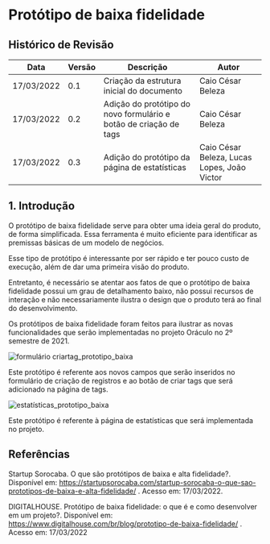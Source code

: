 # Protótipo de baixa fidelidade

## Histórico de Revisão

|Data|Versão|Descrição|Autor|
|--|--|--|--|
|17/03/2022|0.1|Criação da estrutura inicial do documento|Caio César Beleza|
|17/03/2022|0.2|Adição do protótipo do novo formulário e botão de criação de tags|Caio César Beleza|
|17/03/2022|0.3|Adição do protótipo da página de estatísticas|Caio César Beleza, Lucas Lopes, João Victor|


## 1. Introdução

O protótipo de baixa fidelidade serve para obter uma ideia geral do produto, de forma simplificada. Essa ferramenta é muito eficiente para identificar as premissas básicas de um modelo de negócios.

Esse tipo de protótipo é interessante por ser rápido e ter pouco custo de execução, além de dar uma primeira visão do produto.

Entretanto, é necessário se atentar aos fatos de que o protótipo de baixa fidelidade possui um grau de detalhamento baixo, não possui recursos de interação e não necessariamente ilustra o design que o produto terá ao final do desenvolvimento.

Os protótipos de baixa fidelidade foram feitos para ilustrar as novas funcionalidades que serão implementadas no projeto Oráculo no 2º semestre de 2021.

![formulário criartag_prototipo_baixa](https://user-images.githubusercontent.com/37124720/158853825-4c493da9-69ff-445f-af1c-4ff722f66420.png)

Este protótipo é referente aos novos campos que serão inseridos no formulário de criação de registros e ao botão de criar tags que será adicionado na página de tags.


![estatísticas_prototipo_baixa](https://user-images.githubusercontent.com/37124720/158854519-b1dce74b-b603-4d8a-a8db-4c1d71f49f75.png)

Este protótipo é referente à página de estatísticas que será implementada no projeto.



## Referências

Startup Sorocaba. O que são protótipos de baixa e alta fidelidade?. Disponível em: https://startupsorocaba.com/startup-sorocaba-o-que-sao-prototipos-de-baixa-e-alta-fidelidade/ . Acesso em: 17/03/2022.

DIGITALHOUSE. Protótipo de baixa fidelidade: o que é e como desenvolver em um projeto?. Disponível em: https://www.digitalhouse.com/br/blog/prototipo-de-baixa-fidelidade/ . Acesso em: 17/03/2022
